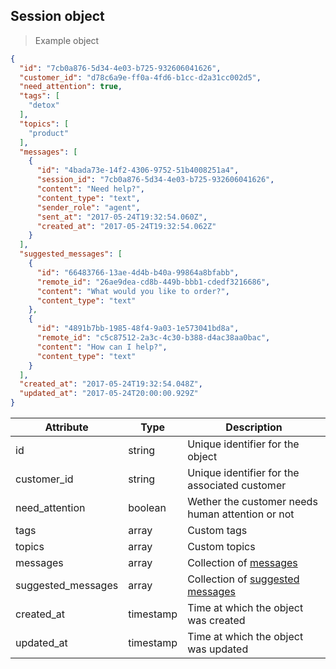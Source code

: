 ## Session object

> Example object

```json
{
  "id": "7cb0a876-5d34-4e03-b725-932606041626",
  "customer_id": "d78c6a9e-ff0a-4fd6-b1cc-d2a31cc002d5",
  "need_attention": true,
  "tags": [
    "detox"
  ],
  "topics": [
    "product"
  ],
  "messages": [
    {
      "id": "4bada73e-14f2-4306-9752-51b4008251a4",
      "session_id": "7cb0a876-5d34-4e03-b725-932606041626",
      "content": "Need help?",
      "content_type": "text",
      "sender_role": "agent",
      "sent_at": "2017-05-24T19:32:54.060Z",
      "created_at": "2017-05-24T19:32:54.062Z"
    }
  ],
  "suggested_messages": [
    {
      "id": "66483766-13ae-4d4b-b40a-99864a8bfabb",
      "remote_id": "26ae9dea-cd8b-449b-bbb1-cdedf3216686",
      "content": "What would you like to order?",
      "content_type": "text"
    },
    {
      "id": "4891b7bb-1985-48f4-9a03-1e573041bd8a",
      "remote_id": "c5c87512-2a3c-4c30-b388-d4ac38aa0bac",
      "content": "How can I help?",
      "content_type": "text"
    }
  ],
  "created_at": "2017-05-24T19:32:54.048Z",
  "updated_at": "2017-05-24T20:00:00.929Z"
}
```

| Attribute  | Type     | Description |
| ---------- | -------- | ------------|
| id                 | string   | Unique identifier for the object |
| customer_id        | string   | Unique identifier for the associated customer |
| need_attention     | boolean | Wether the customer needs human attention or not |
| tags               | array   | Custom tags |
| topics             | array   | Custom topics |
| messages           | array   | Collection of [messages](#messages) |
| suggested_messages | array   | Collection of [suggested messages](#suggested-messages) |
| created_at         | timestamp | Time at which the object was created |
| updated_at         | timestamp | Time at which the object was updated |
